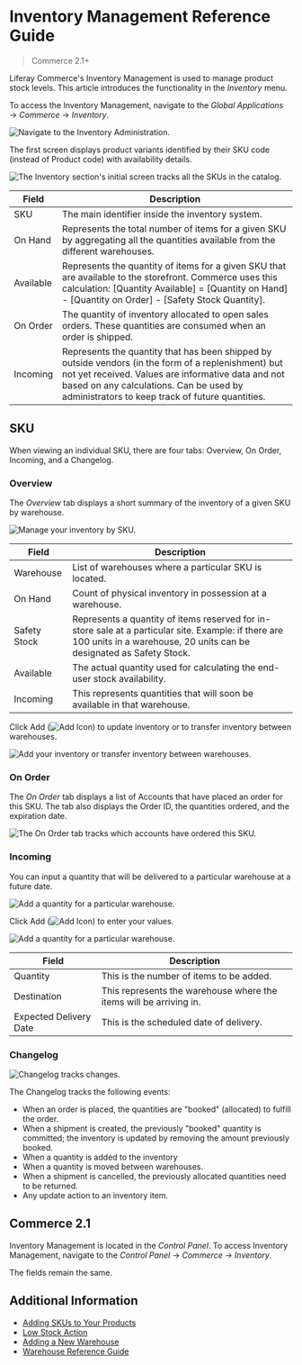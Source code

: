 # Inventory Management Reference Guide

> Commerce 2.1+

Liferay Commerce's Inventory Management is used to manage product stock levels. This article introduces the functionality in the _Inventory_ menu.

To access the Inventory Management, navigate to the _Global Applications_ &rarr; _Commerce_ &rarr; _Inventory_.

![Navigate to the Inventory Administration.](./inventory-management-reference-guide/images/01.png)

The first screen displays product variants identified by their SKU code (instead of Product code) with availability details.

![The Inventory section's initial screen tracks all the SKUs in the catalog.](./inventory-management-reference-guide/images/02.png)

| Field | Description |
| --- | --- |
| SKU | The main identifier inside the inventory system. |
| On Hand | Represents the total number of items for a given SKU by aggregating all the quantities available from the different warehouses. |
| Available | Represents the quantity of items for a given SKU that are available to the storefront. Commerce uses this calculation: [Quantity Available] = [Quantity on Hand] - [Quantity on Order] - [Safety Stock Quantity]. |
| On Order | The quantity of inventory allocated to open sales orders. These quantities are consumed when an order is shipped. |
| Incoming | Represents the quantity that has been shipped by outside vendors (in the form of a replenishment) but not yet received. Values are informative data and not based on any calculations. Can be used by administrators to keep track of future quantities. |

## SKU

When viewing an individual SKU, there are four tabs: Overview, On Order, Incoming, and a Changelog.

### Overview

The _Overview_ tab displays a short summary of the inventory of a given SKU by warehouse.

![Manage your inventory by SKU.](./inventory-management-reference-guide/images/03.png)

| Field | Description |
| --- | --- |
| Warehouse | List of warehouses where a particular SKU is located. |
| On Hand | Count of physical inventory in possession at a warehouse. |
| Safety Stock | Represents a quantity of items reserved for in-store sale at a particular site. Example: if there are 100 units in a warehouse, 20 units can be designated as Safety Stock. |
| Available | The actual quantity used for calculating the end-user stock availability. |
| Incoming | This represents quantities that will soon be available in that warehouse. |

Click Add (![Add Icon](../../images/icon-add.png)) to update inventory or to transfer inventory between warehouses.

![Add your inventory or transfer inventory between warehouses.](./inventory-management-reference-guide/images/04.png)

### On Order

The _On Order_ tab displays a list of Accounts that have placed an order for this SKU. The tab also displays the Order ID, the quantities ordered, and the expiration date.

![The On Order tab tracks which accounts have ordered this SKU.](./inventory-management-reference-guide/images/08.png)

### Incoming

You can input a quantity that will be delivered to a particular warehouse at a future date.

![Add a quantity for a particular warehouse.](./inventory-management-reference-guide/images/06.png)

Click Add (![Add Icon](../../images/icon-add.png)) to enter your values.

![Add a quantity for a particular warehouse.](./inventory-management-reference-guide/images/05.png)

|Field | Description |
| --- | --- |
| Quantity | This is the number of items to be added. |
| Destination | This represents the warehouse where the items will be arriving in. |
| Expected Delivery Date | This is the scheduled date of delivery. |

### Changelog

![Changelog tracks changes.](./inventory-management-reference-guide/images/07.png)

The Changelog tracks the following events:

* When an order is placed, the quantities are "booked" (allocated) to fulfill the order.
* When a shipment is created, the previously "booked" quantity is committed; the inventory is updated by removing the amount previously booked.
* When a quantity is added to the inventory
* When a quantity is moved between warehouses.
* When a shipment is cancelled, the previously allocated quantities need to be returned.
* Any update action to an inventory item.

## Commerce 2.1

Inventory Management is located in the _Control Panel_. To access Inventory Management, navigate to the _Control Panel_ &rarr; _Commerce_ &rarr; _Inventory_.

The fields remain the same.

## Additional Information

* [Adding SKUs to Your Products](../creating-and-managing-products/products/adding-skus-to-your-products.md)
* [Low Stock Action](./low-stock-action.md)
* [Adding a New Warehouse](./adding-a-new-warehouse.md)
* [Warehouse Reference Guide](./warehouse-reference-guide.md)
